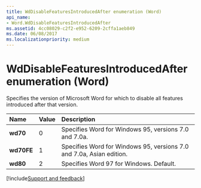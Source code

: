 ```yaml
---
title: WdDisableFeaturesIntroducedAfter enumeration (Word)
api_name:
- Word.WdDisableFeaturesIntroducedAfter
ms.assetid: 4cc08029-c2f2-e952-6209-2cffa1aeb849
ms.date: 06/08/2017
ms.localizationpriority: medium
---
```



# WdDisableFeaturesIntroducedAfter enumeration (Word)

Specifies the version of Microsoft Word for which to disable all features introduced after that version. 



|Name|Value|Description|
|:-----|:-----|:-----|
| **wd70**|0|Specifies Word for Windows 95, versions 7.0 and 7.0a.|
| **wd70FE**|1|Specifies Word for Windows 95, versions 7.0 and 7.0a, Asian edition.|
| **wd80**|2|Specifies Word 97 for Windows. Default.|

[!include[Support and feedback](~/includes/feedback-boilerplate.md)]